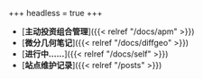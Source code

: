 +++
headless = true
+++

- [**主动投资组合管理**]({{< relref "/docs/apm" >}})
- [**微分几何笔记**]({{< relref "/docs/diffgeo" >}})
- [**进行中......**]({{< relref "/docs/self" >}}) 
- [**站点维护记录**]({{< relref "/posts" >}})

